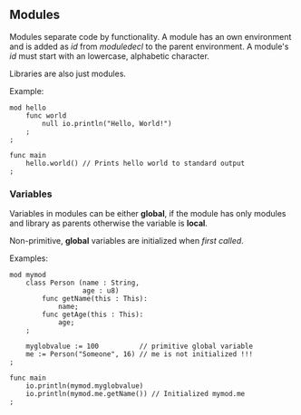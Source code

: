## Modules

Modules separate code by functionality. A module has an own environment and
is added as *id* from *moduledecl* to the parent environment. A module's
*id* must start with an lowercase, alphabetic character.

Libraries are also just modules.

Example:

```
mod hello
	func world
		null io.println("Hello, World!")
	;
;

func main
	hello.world() // Prints hello world to standard output
;
```

### Variables

Variables in modules can be either **global**, if the module has only modules
and library as parents otherwise the variable is **local**.

Non-primitive, **global** variables are initialized when *first called*.

Examples:

```
mod mymod
	class Person (name : String,
		          age : u8)
		func getName(this : This):
			name;
		func getAge(this : This):
			age;
	;

	myglobvalue := 100          // primitive global variable
	me := Person("Someone", 16) // me is not initialized !!!
;

func main
	io.println(mymod.myglobvalue)
	io.println(mymod.me.getName()) // Initialized mymod.me
;
```
